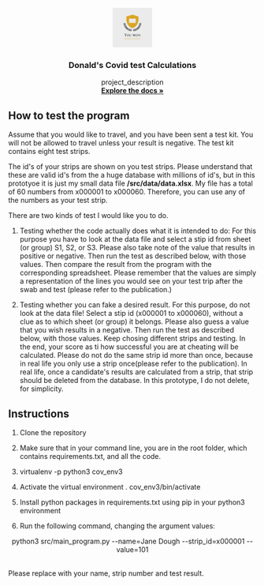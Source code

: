 <div id="top"></div>
<!--
*** Thanks for checking out my project
*** Dr Donald O. Besong
-->


<!-- PROJECT LOGO -->
<br />
<div align="center">
  <a href="http://github.com/Donald-Besong">
    <img src="src/data/images/logo.png" alt="Logo" width="80" height="80">
  </a>

<h3 align="center">Donald's Covid test Calculations</h3>

  <p align="center">
    project_description
    <br />
    <a href="http://github.com/Donald-Besong/Covid_Test"><strong>Explore the docs »</strong></a>
  </p>
</div>




## How to test the program
<p>
Assume that you would like to travel, and you have been sent a test kit. 
You will not be allowed to travel unless your result is
negative. The test kit contains eight test strips.
</p>
The id's of your strips are shown on you test strips. Please understand that
these are valid id's from the a huge database with millions of id's, but in this prototyoe
it is just my small data file <b>/src/data/data.xlsx</b>. My file has a total
of 60 numbers from x000001 to x000060. Therefore, you can use any of the numbers 
as your test strip. 
<p>
There are two kinds of test I would like you to do. 

1. Testing whether the code actually does what it is intended to do: 
For this purpose you have to look at the data file and select a stip 
id from sheet (or group) S1, S2, or S3.
Please also take note of the value that results in positive or negative.
Then run the test as described below, with those values. Then compare
the result from the program with the corresponding spreadsheet.
Please remember that the values are simply a representation of the lines
you would see on your test trip after the swab and test (please refer to the publication.)

2. Testing whether you can fake a desired result. 
For this purpose, do not look at the data file! Select a stip 
id (x000001 to x000060), without a clue as to which sheet (or group) it belongs.
Please also guess a value that you wish results in a negative.
Then run the test as described below, with those values.
Keep chosing different strips and testing. In the end, your score
as ti how successful you are at cheating will be calculated.
Please do not do the same strip id more than once,
because in real life you only use a strip once(please refer to the publication).
In real life, once a candidate's results are calculated from a strip, that strip
should be deleted from the database. In this prototype, I do not delete, for simplicity.
</p>
           


## Instructions

1. Clone the repository
2. Make sure that in your command line, you are in the root folder, which contains
   requirements.txt, and all the code.
3. virtualenv -p python3 cov_env3

4. Activate the virtual environment  . cov_env3/bin/activate

5. Install python packages in requirements.txt using pip in your python3
environment   
  

5. Run the following command, changing the argument values:
<p align="center"> python3 src/main_program.py --name=Jane Dough --strip_id=x000001 --value=101 </p>
<br>
Please replace with your name, strip number and test result.
